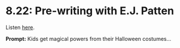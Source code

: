 # 8.22: Pre-writing with E.J. Patten 

Listen [here](http://www.writingexcuses.com/2013/06/02/writing-excuses-8-22-pre-writing-with-e-j-patten/). 

**Prompt:** Kids get magical powers from their Halloween costumes…